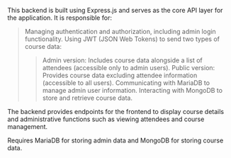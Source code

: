 This backend is built using Express.js and serves as the core API layer for the application. It is responsible for:

>Managing authentication and authorization, including admin login functionality.
>Using JWT (JSON Web Tokens) to send two types of course data:
>>Admin version: Includes course data alongside a list of attendees (accessible only to admin users).
>>Public version: Provides course data excluding attendee information (accessible to all users).
>Communicating with MariaDB to manage admin user information.
>Interacting with MongoDB to store and retrieve course data.

The backend provides endpoints for the frontend to display course details and administrative functions such as viewing attendees and course management.

Requires MariaDB for storing admin data and MongoDB for storing course data.